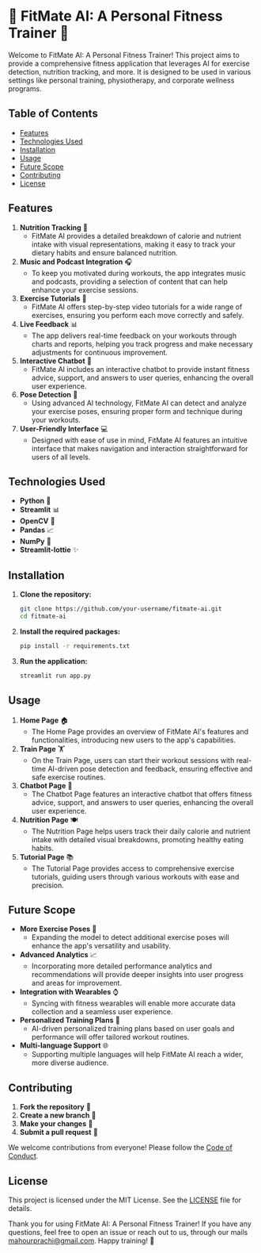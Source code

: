 # 🎉 FitMate AI: A Personal Fitness Trainer 🎉

Welcome to FitMate AI: A Personal Fitness Trainer! This project aims to provide a comprehensive fitness application that leverages AI for exercise detection, nutrition tracking, and more. It is designed to be used in various settings like personal training, physiotherapy, and corporate wellness programs.

## Table of Contents
- [Features](#features)
- [Technologies Used](#technologies-used)
- [Installation](#installation)
- [Usage](#usage)
- [Future Scope](#future-scope)
- [Contributing](#contributing)
- [License](#license)

## Features
1. **Nutrition Tracking** 🍎
   - FitMate AI provides a detailed breakdown of calorie and nutrient intake with visual representations, making it easy to track your dietary habits and ensure balanced nutrition.
2. **Music and Podcast Integration** 🎧
   - To keep you motivated during workouts, the app integrates music and podcasts, providing a selection of content that can help enhance your exercise sessions.
3. **Exercise Tutorials** 🎥
   - FitMate AI offers step-by-step video tutorials for a wide range of exercises, ensuring you perform each move correctly and safely.
4. **Live Feedback** 📊
   - The app delivers real-time feedback on your workouts through charts and reports, helping you track progress and make necessary adjustments for continuous
     improvement.
5. **Interactive Chatbot** 🤖
   - FitMate AI includes an interactive chatbot to provide instant fitness advice, support, and answers to user queries, enhancing the overall user experience.
6. **Pose Detection** 🧘
   - Using advanced AI technology, FitMate AI can detect and analyze your exercise poses, ensuring proper form and technique during your workouts.
7. **User-Friendly Interface** 💻
   - Designed with ease of use in mind, FitMate AI features an intuitive interface that makes navigation and interaction straightforward for users of all levels.

## Technologies Used
- **Python** 🐍
- **Streamlit** 📊
- **OpenCV** 🎥
- **Pandas** 📈
- **NumPy** 🔢
- **Streamlit-lottie** ✨

## Installation
1. **Clone the repository:**
    ```sh
    git clone https://github.com/your-username/fitmate-ai.git
    cd fitmate-ai
    ```

2. **Install the required packages:**
    ```sh
    pip install -r requirements.txt
    ```

3. **Run the application:**
    ```sh
    streamlit run app.py
    ```

## Usage
1. **Home Page** 🏠
   - The Home Page provides an overview of FitMate AI's features and functionalities, introducing new users to the app's capabilities.
2. **Train Page** 🏋️
   - On the Train Page, users can start their workout sessions with real-time AI-driven pose detection and feedback, ensuring effective and safe exercise routines.
3. **Chatbot Page** 🤖
   - The Chatbot Page features an interactive chatbot that offers fitness advice, support, and answers to user queries, enhancing the overall user experience.
4. **Nutrition Page** 🍽️
   - The Nutrition Page helps users track their daily calorie and nutrient intake with detailed visual breakdowns, promoting healthy eating habits.
5. **Tutorial Page** 📚
   - The Tutorial Page provides access to comprehensive exercise tutorials, guiding users through various workouts with ease and precision.

## Future Scope
- **More Exercise Poses** 🧗
   - Expanding the model to detect additional exercise poses will enhance the app's versatility and usability.
- **Advanced Analytics** 📈
   - Incorporating more detailed performance analytics and recommendations will provide deeper insights into user progress and areas for improvement.
- **Integration with Wearables** ⌚
   - Syncing with fitness wearables will enable more accurate data collection and a seamless user experience.
- **Personalized Training Plans** 📅
   - AI-driven personalized training plans based on user goals and performance will offer tailored workout routines.
- **Multi-language Support** 🌐
   - Supporting multiple languages will help FitMate AI reach a wider, more diverse audience.

## Contributing
1. **Fork the repository** 🍴
2. **Create a new branch** 🌿
3. **Make your changes** 🔧
4. **Submit a pull request** 🔄

We welcome contributions from everyone! Please follow the [Code of Conduct](CODE_OF_CONDUCT.md).

## License
This project is licensed under the MIT License. See the [LICENSE](LICENSE) file for details.


Thank you for using FitMate AI: A Personal Fitness Trainer! If you have any questions, feel free to open an issue or reach out to us, through our mails mahourprachi@gmail.com. Happy training! 💪
